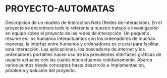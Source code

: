 # PROYECTO-AUTOMATAS
Descripcion de un modelo de Interaction Nets (Redes de interacción). En el proyecto se encontrará todo lo referente a nuestro trabajo e investigación en equipo sobre el proyecto de las redes de interacción. Un pequeño resume es: los humanos interactuamos con los ordenadores de muchas maneras; la interfaz entre humanos y ordenadores es crucial para facilitar esta interacción. Las aplicaciones, los buscadores de internet y los ordenadores portátiles hacen uso de las prevalentes interfaces gráficas de usuario actuales con las cuales interactuamos cotidianamente.
Abarca varios puntos desde conceptos hasta desarrollo e Implementación, problema y solución del proyecto.
